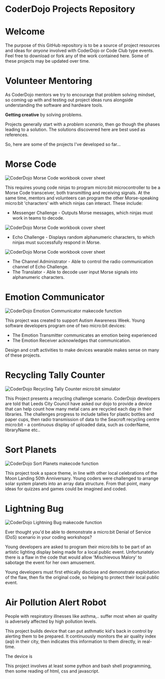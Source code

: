CoderDojo Projects Repository
===

Welcome
===

The purpose of this GitHub repository is to be a source of project resources and ideas for _anyone_ involved with CoderDojo or Code Club type events.
Feel free to download or fork any of the work contained here. Some of these projects may be updated over time.

Volunteer Mentoring
===

As CoderDojo mentors we try to encourage that problem solving mindset, so coming up with and testing out project ideas runs alongside understanding the software and hardware tools.

**Getting creative** by solving problems. 

Projects generally start with a _problem scenario_, then go though the phases leading to a solution. The solutions discovered here are best used as references.

So, here are some of the projects I've developed so far...

Morse Code
===

![CoderDojo Morse Code workbook cover sheet](morse_code/challenge_images/morse_alphabet_and_numbers_w250.png)

This requires young code ninjas to program micro:bit microcontroller to be a Morse Code transceiver, both transmitting and receiving signals. At the same time, mentors and volunteers can program the other Morse-speaking micro:bit 'characters' with which ninjas can interact. These include:

- Messenger Challenge - Outputs Morse messages, which ninjas must work in teams to decode.

![CoderDojo Morse Code workbook cover sheet](morse_code/challenge_images/character_messenger_challenge_w300.png)

- Echo Challenge - Displays random alphanumeric characters, to which ninjas must successfully respond in Morse.

![CoderDojo Morse Code workbook cover sheet](morse_code/challenge_images/character_echo_challenge_w300.png)

- The Channel Administrator - Able to control the radio communication channel of Echo Challenge.
- The Translator - Able to decode user input Morse signals into alphanumeric characters.

Emotion Communicator
===

![CoderDojo Emotion Communicator makecode function](emotion_communicator/makecode_function_images/childs_device_makecode_function_images/function_chooseEmotion_40.jpg)

This project was created to support Autism Awareness Week. 
Young software developers program one of two micro:bit devices:
- The Emotion Transmitter communicates an emotion being experienced
- The Emotion Receiver acknowledges that communication.

Design and craft activities to make devices wearable makes sense on many of these projects.

Recycling Tally Counter
===

![CoderDojo Recycling Tally Counter micro:bit simulator](recycling_tally_counter/images/simulator_recycling_tally_counter.jpg)

This Project presents a recycling challenge scenario. 
CoderDojo developers are told that Leeds City Council have asked our dojo to provide a device that can help count how many metal cans are recycled each day in their libraries. The challenges progress to include tallies for plastic bottles and paper cups, then radio transmission of data to the Seacroft recycling centre micro:bit - a continuous display of uploaded data, such as coderName, libraryName etc..

Sort Planets
===

![CoderDojo Sort Planets makecode function](sort_planets/makecode_images/on_start_challenge_80.jpg)

This project took a space theme, in line with other local celebrations of the Moon Landing 50th Anniversary.
Young coders were challenged to arrange solar system planets into an array data structure. From that point, many ideas for quizzes and games could be imagined and coded.


Lightning Bug
===

![CoderDojo Lightning Bug makecode function](lightning_bug/makecode_images/radio_lightning_140.jpg)

Ever thought you'd be able to demonstrate a micro:bit Denial of Service (DoS) scenario in your coding workshops?

Young developers are asked to program their micro:bits to be part of an artistic lighting display being made for a local public event. Unfortunately there is a flaw in the code that would allow 'Mischievous Malory' to sabotage the event for her own amusement.

Young developers must first ethically disclose and demonstrate exploitation of the flaw, then fix the original code, so helping to protect their local public event.


Air Pollution Alert Robot
===

People with respiratory illnesses like asthma,.. suffer most when air quality is adversely affected by high pollution levels.

This project builds device that can put asthmatic kid's back in control by alerting them to be prepared. It continuously monitors the air quality index (aqi) in their city, then indicates this information to them directly, in real-time. 

The device is 

This project involves at least some python and bash shell programming, then some reading of html, css and javascript.
